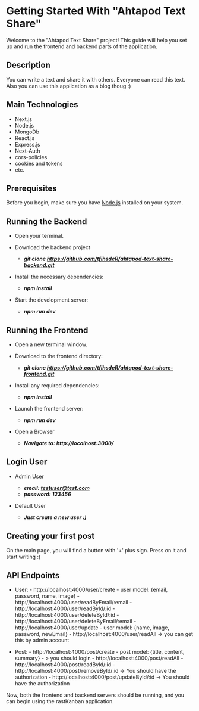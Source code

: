 # Getting Started With "Ahtapod Text Share"

Welcome to the "Ahtapod Text Share" project! This guide will help you set up and run the frontend and backend parts of the application.

## Description
You can write a text and share it with others. Everyone can read this text. Also you can use this application as a blog thoug :)

## Main Technologies
- Next.js
- Node.js
- MongoDb
- React.js
- Express.js
- Next-Auth
- cors-policies
- cookies and tokens
- etc.

## Prerequisites
Before you begin, make sure you have [Node.js](https://nodejs.org/) installed on your system.

## Running the Backend
- Open your terminal.
- Download the backend project
    - ***git clone https://github.com/tfihsdeR/ahtapod-text-share-backend.git***

- Install the necessary dependencies:
    - ***npm install***

 - Start the development server:
    - ***npm run dev***

## Running the Frontend
- Open a new terminal window.
- Download to the frontend directory:
    - ***git clone https://github.com/tfihsdeR/ahtapod-text-share-frontend.git***
 
- Install any required dependencies:
    - ***npm install***
 
- Launch the frontend server:
    - ***npm run dev***

- Open a Browser
    - ***Navigate to: http://localhost:3000/***
 
## Login User
- Admin User
    - ***email:    testuser@test.com***
    - ***password: 123456***
 
- Default User
    - ***Just create a new user :)***
 
## Creating your first post
On the main page, you will find a button with '+' plus sign. Press on it and start writing :)

## API Endpoints
- User:
      - http://localhost:4000/user/create
              - user model: {email, password, name, image}
      - http://localhost:4000/user/readByEmail/:email
      - http://localhost:4000/user/readById/:id
      - http://localhost:4000/user/deleteById/:id
      - http://localhost:4000/user/deleteByEmail/:email
      - http://localhost:4000/user/update
              - user model: {name, image, password, newEmail}
      - http://localhost:4000/user/readAll  -> you can get this by admin account

- Post:
        - http://localhost:4000/post/create
                - post model: {title, content, summary} - > you should login
        - http://localhost:4000/post/readAll
        - http://localhost:4000/post/readById/:id
        - http://localhost:4000/post/removeById/:id  -> You should have the authorization
        - http://localhost:4000/post/updateById/:id  -> You should have the authorization

Now, both the frontend and backend servers should be running, and you can begin using the rastKanban application.
